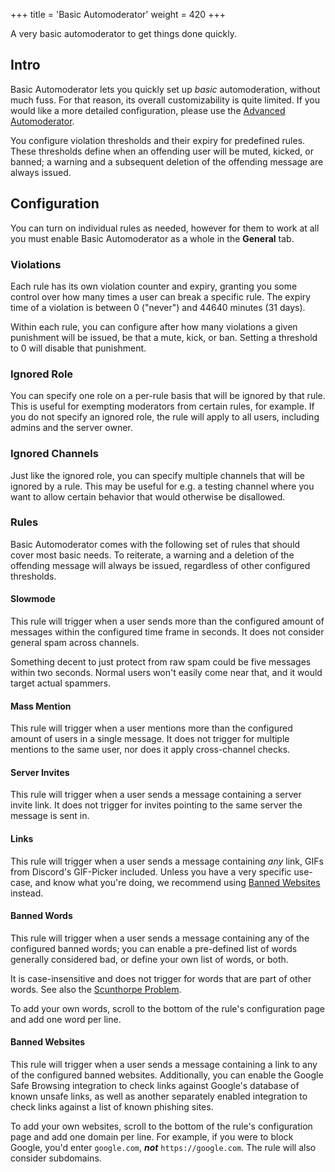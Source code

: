 +++
title = 'Basic Automoderator'
weight = 420
+++

A very basic automoderator to get things done quickly.

<!--more-->

## Intro

Basic Automoderator lets you quickly set up _basic_ automoderation, without much fuss. For that reason, its
overall customizability is quite limited. If you would like a more detailed configuration, please use the
[Advanced Automoderator](/docs/moderation/advanced-automoderator/overview).

You configure violation thresholds and their expiry for predefined rules. These thresholds define when an offending user
will be muted, kicked, or banned; a warning and a subsequent deletion of the offending message are always issued.

## Configuration

You can turn on individual rules as needed, however for them to work at all you must enable Basic Automoderator as a
whole in the **General** tab.

### Violations

Each rule has its own violation counter and expiry, granting you some control over how many times a user can break a
specific rule. The expiry time of a violation is between 0 ("never") and 44640 minutes (31 days).

Within each rule, you can configure after how many violations a given punishment will be issued, be that a mute, kick,
or ban. Setting a threshold to 0 will disable that punishment.

### Ignored Role

You can specify one role on a per-rule basis that will be ignored by that rule. This is useful for exempting moderators
from certain rules, for example. If you do not specify an ignored role, the rule will apply to all users, including
admins and the server owner.

### Ignored Channels

Just like the ignored role, you can specify multiple channels that will be ignored by a rule. This may be useful for
e.g. a testing channel where you want to allow certain behavior that would otherwise be disallowed.

### Rules

Basic Automoderator comes with the following set of rules that should cover most basic needs. To reiterate, a warning
and a deletion of the offending message will always be issued, regardless of other configured thresholds.

#### Slowmode

This rule will trigger when a user sends more than the configured amount of messages within the configured time frame in
seconds. It does not consider general spam across channels.

Something decent to just protect from raw spam could be five messages within two seconds. Normal users won't
easily come near that, and it would target actual spammers.

#### Mass Mention

This rule will trigger when a user mentions more than the configured amount of users in a single message. It does
not trigger for multiple mentions to the same user, nor does it apply cross-channel checks.

#### Server Invites

This rule will trigger when a user sends a message containing a server invite link. It does not trigger for invites
pointing to the same server the message is sent in.

#### Links

This rule will trigger when a user sends a message containing _any_ link, GIFs from Discord's GIF-Picker included.
Unless you have a very specific use-case, and know what you're doing, we recommend using
[Banned Websites](#banned-websites) instead.

#### Banned Words

This rule will trigger when a user sends a message containing any of the configured banned words; you can enable a
pre-defined list of words generally considered bad, or define your own list of words, or both.

It is case-insensitive and does not trigger for words that are part of other words. See also the [Scunthorpe
Problem](https://en.wikipedia.org/wiki/Scunthorpe_problem).

To add your own words, scroll to the bottom of the rule's configuration page and add one word per line.

#### Banned Websites

This rule will trigger when a user sends a message containing a link to any of the configured banned websites.
Additionally, you can enable the Google Safe Browsing integration to check links against Google's database of known
unsafe links, as well as another separately enabled integration to check links against a list of known phishing sites.

To add your own websites, scroll to the bottom of the rule's configuration page and add one domain per line. For
example, if you were to block Google, you'd enter `google.com`, **_not_** `https://google.com`. The rule will also
consider subdomains.
